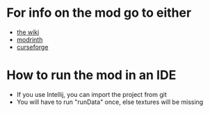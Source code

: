 # For info on the mod go to either
* [the wiki](https://git.smthng.de/Jenny/Enhanced-Explosives/wiki)
* [modrinth](https://modrinth.com/mod/enhanced-explosives)
* [curseforge](https://www.curseforge.com/minecraft/mc-mods/enhanced-explosives)

# How to run the mod in an IDE
* If you use Intellij, you can import the project from git
* You will have to run "runData" once, else textures will be missing
